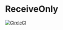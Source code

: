 # ReceiveOnly

[![CircleCI](https://circleci.com/gh/ditn/ReceiveOnly/tree/master.svg?style=svg)](https://circleci.com/gh/ditn/ReceiveOnly/tree/master)